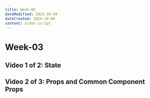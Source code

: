 ```yaml
---
title: Week-03
dateModified: 2024-10-09
dateCreated: 2024-10-09
content: video script
---
```


# Week-03

## Video 1 of 2: State

## Video 2 of 3: Props and Common Component Props
